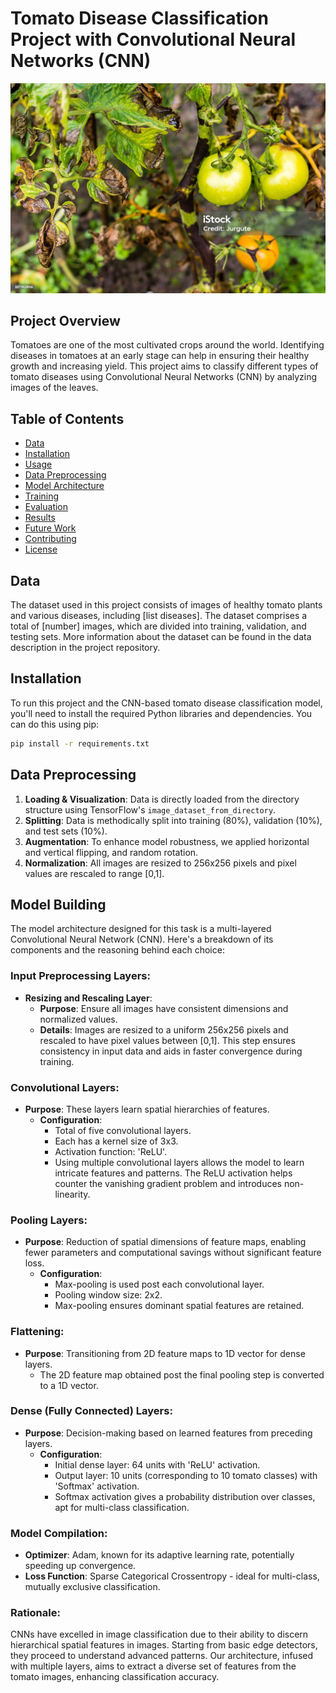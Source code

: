 # Tomato Disease Classification Project with Convolutional Neural Networks (CNN)

![tomato disease](https://github.com/shahriar-math1364/data-science-/blob/main/Project4/tomato%20disease.jpg)

## Project Overview
Tomatoes are one of the most cultivated crops around the world. Identifying diseases in tomatoes at an early stage can help in ensuring their healthy growth and increasing yield. This project aims to classify different types of tomato diseases using Convolutional Neural Networks (CNN) by analyzing images of the leaves.


## Table of Contents
- [Data](#data)
- [Installation](#installation)
- [Usage](#usage)
- [Data Preprocessing](#data-preprocessing)
- [Model Architecture](#model-architecture)
- [Training](#training)
- [Evaluation](#evaluation)
- [Results](#results)
- [Future Work](#future-work)
- [Contributing](#contributing)
- [License](#license)

## Data
The dataset used in this project consists of images of healthy tomato plants and various diseases, including [list diseases]. The dataset comprises a total of [number] images, which are divided into training, validation, and testing sets. More information about the dataset can be found in the data description in the project repository.

## Installation
To run this project and the CNN-based tomato disease classification model, you'll need to install the required Python libraries and dependencies. You can do this using pip:

```bash
pip install -r requirements.txt
```

## Data Preprocessing

1. **Loading & Visualization**: Data is directly loaded from the directory structure using TensorFlow's `image_dataset_from_directory`.
2. **Splitting**: Data is methodically split into training (80%), validation (10%), and test sets (10%).
3. **Augmentation**: To enhance model robustness, we applied horizontal and vertical flipping, and random rotation.
4. **Normalization**: All images are resized to 256x256 pixels and pixel values are rescaled to range [0,1].

## Model Building

The model architecture designed for this task is a multi-layered Convolutional Neural Network (CNN). Here's a breakdown of its components and the reasoning behind each choice:

### **Input Preprocessing Layers:**
- **Resizing and Rescaling Layer**: 
  - **Purpose**: Ensure all images have consistent dimensions and normalized values.
  - **Details**: Images are resized to a uniform 256x256 pixels and rescaled to have pixel values between [0,1]. This step ensures consistency in input data and aids in faster convergence during training.

### **Convolutional Layers:**
- **Purpose**: These layers learn spatial hierarchies of features.
  - **Configuration**: 
    - Total of five convolutional layers.
    - Each has a kernel size of 3x3.
    - Activation function: 'ReLU'.
    - Using multiple convolutional layers allows the model to learn intricate features and patterns. The ReLU activation helps counter the vanishing gradient problem and introduces non-linearity.

### **Pooling Layers:**
- **Purpose**: Reduction of spatial dimensions of feature maps, enabling fewer parameters and computational savings without significant feature loss.
  - **Configuration**: 
    - Max-pooling is used post each convolutional layer.
    - Pooling window size: 2x2.
    - Max-pooling ensures dominant spatial features are retained.

### **Flattening:**
- **Purpose**: Transitioning from 2D feature maps to 1D vector for dense layers.
  - The 2D feature map obtained post the final pooling step is converted to a 1D vector.

### **Dense (Fully Connected) Layers:**
- **Purpose**: Decision-making based on learned features from preceding layers.
  - **Configuration**: 
    - Initial dense layer: 64 units with 'ReLU' activation.
    - Output layer: 10 units (corresponding to 10 tomato classes) with 'Softmax' activation.
    - Softmax activation gives a probability distribution over classes, apt for multi-class classification.

### **Model Compilation:**
- **Optimizer**: Adam, known for its adaptive learning rate, potentially speeding up convergence.
- **Loss Function**: Sparse Categorical Crossentropy - ideal for multi-class, mutually exclusive classification.

### **Rationale:**
CNNs have excelled in image classification due to their ability to discern hierarchical spatial features in images. Starting from basic edge detectors, they proceed to understand advanced patterns. Our architecture, infused with multiple layers, aims to extract a diverse set of features from the tomato images, enhancing classification accuracy.
